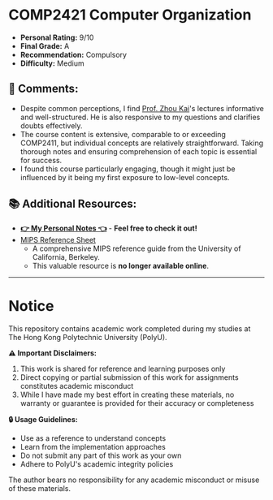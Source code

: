 # COMP2421 Computer Organization

- **Personal Rating:** 9/10
- **Final Grade:** A
- **Recommendation:** Compulsory
- **Difficulty:** Medium
  
## 💭 Comments:
- Despite common perceptions, I find [Prof. Zhou Kai](https://www4.comp.polyu.edu.hk/~kaizhou/)'s lectures informative and well-structured. He is also responsive to my questions and clarifies doubts effectively.
- The course content is extensive, comparable to or exceeding COMP2411, but individual concepts are relatively straightforward. Taking thorough notes and ensuring comprehension of each topic is essential for success.
- I found this course particularly engaging, though it might just be influenced by it being my first exposure to low-level concepts.

## 📚 Additional Resources:
- [**👉 My Personal Notes 👈**](https://wangyq.notion.site/comp2421-computer-organization) - **Feel free to check it out!** 
- [MIPS Reference Sheet](https://github.com/user-attachments/files/18357329/ucb-mips-reference-sheet.pdf)
  - A comprehensive MIPS reference guide from the University of California, Berkeley.
  - This valuable resource is **no longer available online**.

---

# Notice

This repository contains academic work completed during my studies at The Hong Kong Polytechnic University (PolyU). 

**⚠️ Important Disclaimers:**
1. This work is shared for reference and learning purposes only
2. Direct copying or partial submission of this work for assignments constitutes academic misconduct
3. While I have made my best effort in creating these materials, no warranty or guarantee is provided for their accuracy or completeness

**🔒 Usage Guidelines:**
- Use as a reference to understand concepts
- Learn from the implementation approaches
- Do not submit any part of this work as your own
- Adhere to PolyU's academic integrity policies

The author bears no responsibility for any academic misconduct or misuse of these materials.
